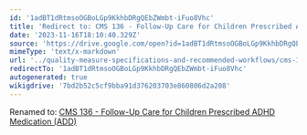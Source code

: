 ```yaml
---
id: '1adBT1dRtmsoOGBoLGp9KkhbDRgQEbZWmbt-iFuo8Vhc'
title: 'Redirect to: CMS 136 - Follow-Up Care for Children Prescribed ADHD Medication (ADD)'
date: '2023-11-16T18:10:40.329Z'
source: 'https://drive.google.com/open?id=1adBT1dRtmsoOGBoLGp9KkhbDRgQEbZWmbt-iFuo8Vhc'
mimeType: 'text/x-markdown'
url: '../quality-measure-specifications-and-recommended-workflows/cms-136-follow-up-care-for-children-prescribed-adhd-medication-add.md'
redirectTo: '1adBT1dRtmsoOGBoLGp9KkhbDRgQEbZWmbt-iFuo8Vhc'
autogenerated: true
wikigdrive: '7bd2b52c5cf9bba91d376203703e860806d2a208'
---
```

Renamed to: [CMS 136 - Follow-Up Care for Children Prescribed ADHD Medication (ADD)](../quality-measure-specifications-and-recommended-workflows/cms-136-follow-up-care-for-children-prescribed-adhd-medication-add.md)
